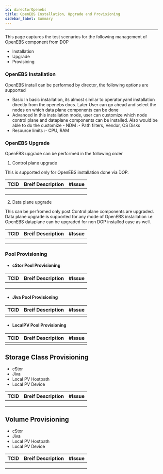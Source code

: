 ```yaml
---
id: directorOpenebs
title: OpenEBS Installation, Upgrade and Provisioning
sidebar_label: Summary
---
```

------

This page captures the test scenarios for the following management of OpenEBS component from DOP
- Installation
- Upgrade
- Provisioing 


###  OpenEBS Installation
OpenEBS install can be performed by director, the following options are supported
- Basic
  In basic installation, its almost similar to operator.yaml installation directly from the openebs docs. Later User can go ahead and select the nodes on which data plane components can be done
- Advanced
 In this installation mode, user can customize which node control plane and dataplane components can be installed. Also would be able to do the customize - NDM :- Path filters, Vendor, OS Disks
 - Resource limits :- CPU, RAM


###  OpenEBS Upgrade
OpenEBS upgrade can be performed in the following order

  1.  Control plane upgrade

This is supported only for OpenEBS installation done via DOP. 

| TCID | Breif Description | #Issue |
| ---- | ----------------- | ------ |
|      |                   |        |
|      |                   |        |
|      |                   |        |

  2.  Data plane upgrade

This can be perfromed only post Control plane components are upgraded. Data plane upgrade is supported for any mode of OpenEBS installation i.e OpenEBS dataplane can be upgraded for non DOP installed case as well.

| TCID | Breif Description | #Issue |
| ---- | ----------------- | ------ |
|      |                   |        |
|      |                   |        |
|      |                   |        |

###  Pool Provisioning
- #### cStor Pool Provisioning 


| TCID | Breif Description | #Issue |
| ---- | ----------------- | ------ |
|      |                   |        |
|      |                   |        |
|      |                   |        |

- #### Jiva Pool Provisioning 


| TCID | Breif Description | #Issue |
| ---- | ----------------- | ------ |
|      |                   |        |

- #### LocalPV Pool Provisioning 


| TCID | Breif Description | #Issue |
| ---- | ----------------- | ------ |
|      |                   |        |

##  Storage Class Provisioning

- cStor
- Jiva
- Local PV Hostpath
- Local PV Device

| TCID | Breif Description | #Issue |
| ---- | ----------------- | ------ |
|      |                   |        |
|      |                   |        |
|      |                   |        |



##  Volume  Provisioning

- cStor
- Jiva
- Local PV Hostpath
- Local PV Device

| TCID | Breif Description | #Issue |
| ---- | ----------------- | ------ |
|      |                   |        |
|      |                   |        |
|      |                   |        |

